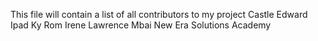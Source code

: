 This file will contain a list of all contributors to my project
Castle
Edward
Ipad
Ky
Rom
Irene
Lawrence
Mbai
New Era Solutions Academy
